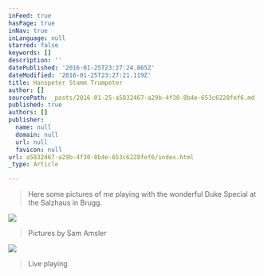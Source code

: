 ```yaml
---
inFeed: true
hasPage: true
inNav: true
inLanguage: null
starred: false
keywords: []
description: ''
datePublished: '2016-01-25T23:27:24.865Z'
dateModified: '2016-01-25T23:27:21.119Z'
title: Hanspeter Stamm Trumpeter
author: []
sourcePath: _posts/2016-01-25-a5832467-a29b-4f30-8b4e-653c6228fef6.md
published: true
authors: []
publisher:
  name: null
  domain: null
  url: null
  favicon: null
url: a5832467-a29b-4f30-8b4e-653c6228fef6/index.html
_type: Article

---
```

> Here some pictures of me playing with the wonderful Duke Special at the Salzhaus in Brugg. 

![](https://the-grid-user-content.s3-us-west-2.amazonaws.com/71c7ff40-6b15-4665-86ff-10a8aa996b16.jpg)

> Pictures by Sam Amsler

![](https://the-grid-user-content.s3-us-west-2.amazonaws.com/90e440c2-6d19-46da-beff-47e490898258.jpg)

> Live playing